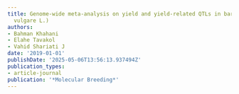 ```yaml
---
title: Genome-wide meta-analysis on yield and yield-related QTLs in barley (Hordeum
  vulgare L.)
authors:
- Bahman Khahani
- Elahe Tavakol
- Vahid Shariati J
date: '2019-01-01'
publishDate: '2025-05-06T13:56:13.937494Z'
publication_types:
- article-journal
publication: '*Molecular Breeding*'
---
```

